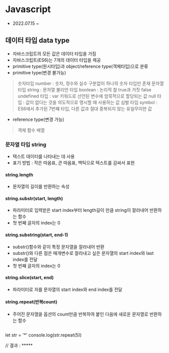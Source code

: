 # Javascript
- 2022.07.15 ~

## 데이터 타입 data type
- 자바스크립트의 모든 값은 데이터 타입을 가짐
- 자바스크립트(ES6)는 7개의 데이터 타입을 제공
- primitive type(원시타입)과 object/reference type(객체타입)으로 분류
- primitive type(변경 불가능)
> 숫자타입 number : 숫자, 정수와 실수 구분없이 하나의 숫자 타입만 존재
> 문자열 타입 string : 문자열
> 불리언 타입 boolean : 논리적 참 true과 거짓 false
> undefined 타입 : var 키워드로 선언된 변수에 암묵적으로 할당되는 값
> null 타입 : 값이 없다는 것을 의도적으로 명시할 때 사용하는 값
> 심벌 타입 symbol : ES6에서 추가된 7번쨰 타입, 다른 값과 절대 중복되지 않는 유일무이한 값

- reference type(변경 가능)
> 객체
> 함수
> 배열

### 문자열 타입 string
- 텍스트 데이터를 나타내는 데 사용
- 표기 방법 : 작은 따옴표, 큰 따옴표, 백틱으로 텍스트를 감싸서 표현
 

#### string.length
- 문자열의 길이를 반환하는 속성

#### string.substr(start, length)
- 파라미터로 입력받은 start index부터 length길이 만큼 string이 잘라내어 반환하는 함수
- 첫 번째 글자의 index는 0

#### string.substring(start, end-1)
- substr()함수와 같이 특정 문자열을 잘라내어 반환
- substr()와 다른 점은 매개변수로 잘라내고 싶은 문자열의 start index와 last index를 전달
- 첫 번째 글자의 index는 0

#### string.slice(start, end)
- 파라미터로 자를 문자열의 start index와 end index를 전달

#### string.repeat(반복count)
- 주어진 문자열을 옵션의 count만큼 반복하여 붙인 다음에 새로운 문자열로 반환하는 함수
> ```
let str = '*'
console.log(str.repeat(5))

// 결과 : *****
```
